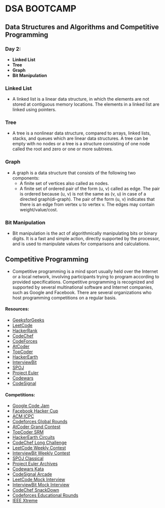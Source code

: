 # DSA BOOTCAMP 
## Data Structures and Algorithms and Competitive Programming

### Day 2: 
- **Linked List**
- **Tree**
- **Graph**
- **Bit Manipulation**

### Linked List
- A linked list is a linear data structure, in which the elements are not stored at contiguous memory locations. The elements in a linked list are linked using pointers.

### Tree
- A tree is a nonlinear data structure, compared to arrays, linked lists, stacks, and queues which are linear data structures. A tree can be empty with no nodes or a tree is a structure consisting of one node called the root and zero or one or more subtrees.

### Graph
- A graph is a data structure that consists of the following two components:
    - A finite set of vertices also called as nodes.
    - A finite set of ordered pair of the form (u, v) called as edge. The pair is ordered because (u, v) is not the same as (v, u) in case of a directed graph(di-graph). The pair of the form (u, v) indicates that there is an edge from vertex u to vertex v. The edges may contain weight/value/cost.

### Bit Manipulation
- Bit manipulation is the act of algorithmically manipulating bits or binary digits. It is a fast and simple action, directly supported by the processor, and is used to manipulate values for comparisons and calculations.


## Competitive Programming
- Competitive programming is a mind sport usually held over the Internet or a local network, involving participants trying to program according to provided specifications. Competitive programming is recognized and supported by several multinational software and Internet companies, such as Google and Facebook. There are several organizations who host programming competitions on a regular basis.

#### Resources:
- [GeeksforGeeks](https://www.geeksforgeeks.org/)
- [LeetCode](https://leetcode.com/)
- [HackerRank](https://www.hackerrank.com/)
- [CodeChef](https://www.codechef.com/)
- [CodeForces](https://codeforces.com/)
- [AtCoder](https://atcoder.jp/)
- [TopCoder](https://www.topcoder.com/)
- [HackerEarth](https://www.hackerearth.com/)
- [InterviewBit](https://www.interviewbit.com/)
- [SPOJ](https://www.spoj.com/)
- [Project Euler](https://projecteuler.net/)
- [Codewars](https://www.codewars.com/)
- [CodeSignal](https://codesignal.com/)

#### Competitions:
- [Google Code Jam](https://codingcompetitions.withgoogle.com/codejam)
- [Facebook Hacker Cup](https://www.facebook.com/codingcompetitions/hacker-cup)
- [ACM ICPC](https://icpc.global/)
- [Codeforces Global Rounds](https://codeforces.com/blog/entry/87998)
- [AtCoder Grand Contest](https://atcoder.jp/contests/agc)
- [TopCoder SRM](https://www.topcoder.com/challenges/?pageIndex=1)
- [HackerEarth Circuits](https://www.hackerearth.com/challenges/)
- [CodeChef Long Challenge](https://www.codechef.com/contests)
- [LeetCode Weekly Contest](https://leetcode.com/contest/)
- [InterviewBit Weekly Contest](https://www.interviewbit.com/contest/)
- [SPOJ Classical](https://www.spoj.com/problems/classical/)
- [Project Euler Archives](https://projecteuler.net/archives)
- [Codewars Kata](https://www.codewars.com/kata/latest/my-languages)
- [CodeSignal Arcade](https://app.codesignal.com/arcade)
- [LeetCode Mock Interview](https://leetcode.com/interview/)
- [InterviewBit Mock Interview](https://www.interviewbit.com/mock-interview/)
- [CodeChef SnackDown](https://www.codechef.com/snackdown)
- [Codeforces Educational Rounds](https://codeforces.com/blog/entry/66987)
- [IEEE Xtreme](https://www.ieeextreme.org/)
